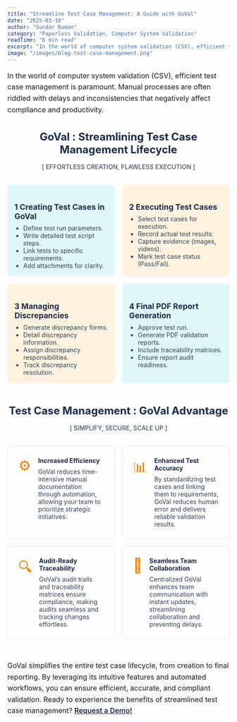 ```yaml
---
title: "Streamline Test Case Management: A Guide with GoVal"
date: "2025-03-10"
author: "Sundar Raman"
category: "Paperless Validation, Computer System Validation"
readTime: "6 min read"
excerpt: "In the world of computer system validation (CSV), efficient test case management is paramount. Manual processes are often riddled with delays and inconsistencies."
image: "/images/blog-test-case-management.png"
---
```


<p style="font-size:1rem; line-height:1.6; margin-bottom:2rem;">
In the world of computer system validation (CSV), efficient test case management is paramount. Manual processes are often riddled with delays and inconsistencies that negatively affect compliance and productivity.
</p>

<h2 style="font-size:1.5rem; color:#1c2b4a; text-align:center; margin-bottom:1rem;">GoVal : Streamlining Test Case Management Lifecycle</h2>
<p style="text-align:center; color:#475569; margin-bottom:2rem; font-weight:500;">[ EFFORTLESS CREATION, FLAWLESS EXECUTION ]</p>

<div style="display:grid; grid-template-columns:1fr 1fr; gap:1rem; margin-bottom:3rem;">
  <div style="background:#e0f7fa; padding:1rem; border-radius:8px;">
    <h3 style="font-size:1.1rem; color:#1c2b4a; margin-bottom:0.5rem;">1 Creating Test Cases in GoVal</h3>
    <ul style="margin:0; padding-left:1.25rem; color:#334155;">
      <li>Define test run parameters.</li>
      <li>Write detailed test script steps.</li>
      <li>Link tests to specific requirements.</li>
      <li>Add attachments for clarity.</li>
    </ul>
  </div>
  <div style="background:#fff3e0; padding:1rem; border-radius:8px;">
    <h3 style="font-size:1.1rem; color:#1c2b4a; margin-bottom:0.5rem;">2 Executing Test Cases</h3>
    <ul style="margin:0; padding-left:1.25rem; color:#334155;">
      <li>Select test cases for execution.</li>
      <li>Record actual test results.</li>
      <li>Capture evidence (images, videos).</li>
      <li>Mark test case status (Pass/Fail).</li>
    </ul>
  </div>
  <div style="background:#fff3e0; padding:1rem; border-radius:8px;">
    <h3 style="font-size:1.1rem; color:#1c2b4a; margin-bottom:0.5rem;">3 Managing Discrepancies</h3>
    <ul style="margin:0; padding-left:1.25rem; color:#334155;">
      <li>Generate discrepancy forms.</li>
      <li>Detail discrepancy information.</li>
      <li>Assign discrepancy responsibilities.</li>
      <li>Track discrepancy resolution.</li>
    </ul>
  </div>
  <div style="background:#e0f7fa; padding:1rem; border-radius:8px;">
    <h3 style="font-size:1.1rem; color:#1c2b4a; margin-bottom:0.5rem;">4 Final PDF Report Generation</h3>
    <ul style="margin:0; padding-left:1.25rem; color:#334155;">
      <li>Approve test run.</li>
      <li>Generate PDF validation reports.</li>
      <li>Include traceability matrices.</li>
      <li>Ensure report audit readiness.</li>
    </ul>
  </div>
</div>

<h2 style="font-size:1.5rem; color:#1c2b4a; text-align:center; margin-bottom:1rem;">Test Case Management : GoVal Advantage</h2>
<p style="text-align:center; color:#475569; margin-bottom:2rem; font-weight:500;">[ SIMPLIFY, SECURE, SCALE UP ]</p>

<div style="display:grid; grid-template-columns:1fr 1fr; gap:1rem; margin-bottom:3rem;">
  <div style="padding:1.5rem; border:1px solid #e2e8f0; border-radius:8px; display:flex; align-items:start;">
    <span style="font-size:2rem; color:#f57c00; margin-right:1rem;">⚙️</span>
    <div>
      <h4 style="margin:0 0 0.5rem; color:#1c2b4a;">Increased Efficiency</h4>
      <p style="margin:0; color:#334155;">GoVal reduces time-intensive manual documentation through automation, allowing your team to prioritize strategic initiatives.</p>
    </div>
  </div>
  <div style="padding:1.5rem; border:1px solid #e2e8f0; border-radius:8px; display:flex; align-items:start;">
    <span style="font-size:2rem; color:#f57c00; margin-right:1rem;">📊</span>
    <div>
      <h4 style="margin:0 0 0.5rem; color:#1c2b4a;">Enhanced Test Accuracy</h4>
      <p style="margin:0; color:#334155;">By standardizing test cases and linking them to requirements, GoVal reduces human error and delivers reliable validation results.</p>
    </div>
  </div>
  <div style="padding:1.5rem; border:1px solid #e2e8f0; border-radius:8px; display:flex; align-items:start;">
    <span style="font-size:2rem; color:#f57c00; margin-right:1rem;">🔍</span>
    <div>
      <h4 style="margin:0 0 0.5rem; color:#1c2b4a;">Audit-Ready Traceability</h4>
      <p style="margin:0; color:#334155;">GoVal’s audit trails and traceability matrices ensure compliance, making audits seamless and tracking changes effortless.</p>
    </div>
  </div>
  <div style="padding:1.5rem; border:1px solid #e2e8f0; border-radius:8px; display:flex; align-items:start;">
    <span style="font-size:2rem; color:#f57c00; margin-right:1rem;">🤝</span>
    <div>
      <h4 style="margin:0 0 0.5rem; color:#1c2b4a;">Seamless Team Collaboration</h4>
      <p style="margin:0; color:#334155;">Centralized GoVal enhances team communication with instant updates, streamlining collaboration and preventing delays.</p>
    </div>
  </div>
</div>

<p style="font-size:1rem; line-height:1.6; margin-bottom:2rem;">
GoVal simplifies the entire test case lifecycle, from creation to final reporting. By leveraging its intuitive features and automated workflows, you can ensure efficient, accurate, and compliant validation. Ready to experience the benefits of streamlined test case management? <a href="/contact-us" style="color:#1c2b4a; font-weight:600;">Request a Demo!</a>
</p>
